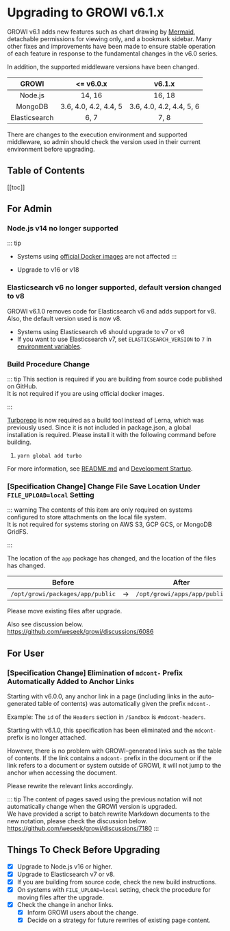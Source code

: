 # Upgrading to GROWI v6.1.x

GROWI v6.1 adds new features such as chart drawing by [Mermaid](https://mermaid.js.org/), detachable permissions for viewing only, and a bookmark sidebar. Many other fixes and improvements have been made to ensure stable operation of each feature in response to the fundamental changes in the v6.0 series.

In addition, the supported middleware versions have been changed.

| GROWI | <= v6.0.x | v6.1.x |
| :---: | :---: | :---: |
| Node.js | 14, 16 | 16, 18 |
| MongoDB | 3.6, 4.0, 4.2, 4.4, 5 | 3.6, 4.0, 4.2, 4.4, 5, 6 |
| Elasticsearch | 6, 7 | 7, 8 |

There are changes to the execution environment and supported middleware, so admin should check the version used in their current environment before upgrading.

## Table of Contents

[[toc]]

<ContextualBlock context="docs-growi-org">

## For Admin

### Node.js v14 no longer supported

::: tip

- Systems using [official Docker images](https://hub.docker.com/r/weseek/growi/) are not affected
:::

- Upgrade to v16 or v18


### Elasticsearch v6 no longer supported, default version changed to v8

GROWI v6.1.0 removes code for Elasticsearch v6 and adds support for v8. Also, the default version used is now v8.

- Systems using Elasticsearch v6 should upgrade to v7 or v8
- If you want to use Elasticsearch v7, set `ELASTICSEARCH_VERSION` to `7` in [environment variables](../admin-cookbook/env-vars.html).

### Build Procedure Change

::: tip
This section is required if you are building from source code published on GitHub.  
It is not required if you are using official docker images.

:::

[Turborepo](https://turbo.build/repo) is now required as a build tool instead of Lerna, which was previously used.
Since it is not included in package.json, a global installation is required.
Please install it with the following command before building.

1. `yarn global add turbo`

For more information, see [README.md](https://github.com/weseek/growi/blob/master/README.md) and [Development Startup](../../dev/startup-v5/start-development.html).


### [Specification Change] Change File Save Location Under `FILE_UPLOAD=local` Setting

::: warning
The contents of this item are only required on systems configured to store attachments on the local file system.  
It is not required for systems storing on AWS S3, GCP GCS, or MongoDB GridFS.

:::

The location of the `app` package has changed, and the location of the files has changed.

| Before | | After |
| :-: | :-: | :-: |
| `/opt/growi/packages/app/public` | -> | `/opt/growi/apps/app/public` |

Please move existing files after upgrade.

Also see discussion below.
<https://github.com/weseek/growi/discussions/6086>

</ContextualBlock>

## For User

### [Specification Change] Elimination of `mdcont-` Prefix Automatically Added to Anchor Links

Starting with v6.0.0, any anchor link in a page (including links in the auto-generated table of contents) was automatically given the prefix `mdcont-`.

Example:
The `id` of the `Headers` section in `/Sandbox` is `#mdcont-headers`.

Starting with v6.1.0, this specification has been eliminated and the `mdcont-` prefix is no longer attached.

However, there is no problem with GROWI-generated links such as the table of contents.
If the link contains a `mdcont-` prefix in the document or if the link refers to a document or system outside of GROWI, it will not jump to the anchor when accessing the document.

Please rewrite the relevant links accordingly.

::: tip
The content of pages saved using the previous notation will not automatically change when the GROWI version is upgraded.  
We have provided a script to batch rewrite Markdown documents to the new notation, please check the discussion below.
<https://github.com/weseek/growi/discussions/7180>
:::


## Things To Check Before Upgrading

- [x] Upgrade to Node.js v16 or higher.
- [x] Upgrade to Elasticsearch v7 or v8.
- [x] If you are building from source code, check the new build instructions.
- [x] On systems with `FILE_UPLOAD=local` setting, check the procedure for moving files after the upgrade.
- [x] Check the change in anchor links.
  - [x] Inform GROWI users about the change.
  - [x] Decide on a strategy for future rewrites of existing page content.
